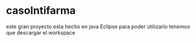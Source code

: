 # casoIntifarma
este gran proyecto esta hecho en java Eclipse para poder  utilizarlo tenemos que descargar el workspace
